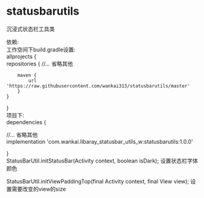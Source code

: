 # statusbarutils
沉浸式状态栏工具类

依赖:  
工作空间下build.gradle设置:  
  allprojects {  
    repositories {
        //... 省略其他

        maven {
            url 'https://raw.githubusercontent.com/wankai313/statusbarutils/master'
        }
    }
}  
项目下:  
  dependencies {  

  //... 省略其他  
  implementation 'com.wankai.libaray_statusbar_utils_w:statusbarutils:1.0.0'
  
}  
  StatusBarUtil.initStatusBar(Activity context, boolean isDark);
设置状态栏字体颜色

  StatusBarUtil.initViewPaddingTop(final Activity context, final View view);
设置需要改变的view的size
